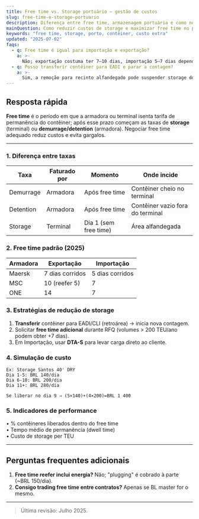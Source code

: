 ```yaml
---
title: Free time vs. Storage portuário – gestão de custos
slug: free-time-e-storage-portuario
description: Diferença entre free time, armazenagem portuária e como negociar prazos com terminais.
mainQuestion: Como reduzir custos de storage e maximizar free time no porto?
keywords: "free time, storage, porto, contêiner, custo extra"
updated: "2025-07-02"
faqs:
  - q: Free time é igual para importação e exportação?
    a: >-
      Não; exportação costuma ter 7–10 dias, importação 5–7 dias dependendo do armador.
  - q: Posso transferir contêiner para EADI e parar a contagem?
    a: >-
      Sim, a remoção para recinto alfandegado pode suspender storage do terminal.
---
```


## Resposta rápida

**Free time** é o período em que a armadora ou terminal isenta tarifa de permanência do contêiner; após esse prazo começam as taxas de **storage** (terminal) ou **demurrage/detention** (armadora). Negociar free time adequado reduz custos e evita gargalos.

---

### 1. Diferença entre taxas

| Taxa | Faturado por | Momento | Onde incide |
| --- | --- | --- | --- |
| Demurrage | Armadora | Após free time | Contêiner cheio no terminal |
| Detention | Armadora | Após free time | Contêiner vazio fora do terminal |
| Storage | Terminal | Dia 1 (sem free time) | Área alfandegada |

### 2. Free time padrão (2025)

| Armadora | Exportação | Importação |
| --- | --- | --- |
| Maersk | 7 dias corridos | 5 dias corridos |
| MSC | 10 (reefer 5) | 7 |
| ONE | 14 | 7 |

### 3. Estratégias de redução de storage

1. **Transferir** contêiner para EADI/CLI (retroárea) → inicia nova contagem.  
2. Solicitar **free time adicional** durante RFQ (volumes > 200 TEU/ano podem obter +7 dias).  
3. Em Importação, usar **DTA-S** para levar carga direto ao cliente.

### 4. Simulação de custo

```
Ex: Storage Santos 40' DRY
Dia 1-5: BRL 140/dia
Dia 6-10: BRL 200/dia
Dia 11+: BRL 280/dia

Se liberar no dia 9 ⇒ (5×140)+(4×200)=BRL 1 400
```

### 5. Indicadores de performance

• % contêineres liberados dentro do free time  
• Tempo médio de permanência (dwell time)  
• Custo de storage per TEU

---

## Perguntas frequentes adicionais

1. **Free time reefer inclui energia?** Não; "plugging" é cobrado à parte (~BRL 150/dia).  
2. **Consigo trading free time entre contratos?** Apenas se BL master for o mesmo.

---

> Última revisão: Julho 2025. 